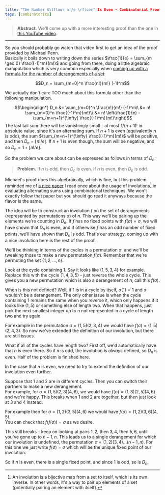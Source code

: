 ```yaml
---
title: "The Number $\lfloor n!/e \rfloor" Is Even - Combinatorial Proof"
tags: [combinatorics]
---
```


> **Abstract.** We'll come up with a more interesting proof than the one in [this YouTube video][yt].

---

So you should probably go watch that video first to get an idea of the proof provided by Michael Penn.  
Basically it boils down to writing down the series $\frac{1}{e} = \sum_{m \geq 0} \frac{(-1)^m}{m!}$ and going from there, doing a little algebraic manipulation which is very common especially when [coming up with a formula for the number of derangements of a set][aops]:

$$D_n = \sum_{m=0}^n \frac{n!}{m!} (-1)^m$$

We actually don't care TOO much about this formula other than the following manipulation.

$$\begin{align*} D_n &= \sum_{m=0}^n \frac{n!}{m!} (-1)^m\\
&= n! \sum_{m=0}^n \frac{(-1)^m}{m!}\\
&= n! \left(\frac{1}{e} - \sum_{m=n+1}^{\infty} \frac{(-1)^m}{m!}\right)$$
The last tail sum there will be vanishingly small - at most $1/(n+1)!$ in absolute value, since it's an alternating sum. If $n+1$ is even (equivalently $n$ is odd), the sum $\sum_{m=n+1}^{\infty} \frac{(-1)^m}{m!}$ will be positive, and then $D_n = \lfloor n!/e \rfloor$. If $n+1$ is even though, the sum will be negative, and so $D_n = 1 + \lfloor n!/e \rfloor$.

So the problem we care about can be expressed as follows in terms of $D_n$:

> **Problem.** If $n$ is odd, then $D_n$ is even. If $n$ is even, then $D_n$ is odd.

Michael's proof does this algebraically, which is fine, but this problem reminded me of [a nice paper][die] I read once about the usage of involutions[^1] in evaluating alternating sums using combinatorial techniques. We won't exactly follow that paper but you should go read it anyways because the flavor is the same.

The idea will be to construct an involution $f$ on the set of derangements (represented by permutations $\sigma$) of $n$. This way we'll be pairing up the elements we're counting in $D_n$. If $f$ has no fixed points with $f(\sigma) = \sigma$, we will have shown that $D_n$ is even, and if otherwise $f$ has an odd number of fixed points, we'll have shown that $D_n$ is odd. That's our strategy, coming up with a nice involution here is the rest of the proof.

We'll be thinking in terms of the cycles in a permutation $\sigma$, and we'll be tweaking those to make a new permutation $f(\sigma)$. Remember that we're permuting the set $\lbrace 1, 2, \ldots, n \rbrace$.

Look at the cycle containing $1$. Say it looks like $(1, 5, 3, 4)$ for example. Replace this with the cycle $(1, 4, 3, 5)$ - just reverse the whole cycle. This gives you a new permutation which is also a derangement of $n$, call this $f(\sigma)$.

When is this not defined? Well, if $1$ is in a cycle by itself, $\sigma(1) = 1$ and $\sigma$ wouldn't be a derangement. The only other issue is when the cycle containing $1$ remains the same when you reverse it, which only happens if it looks like $(1, 5)$ or something else of length two. When that happens, just pick the next smallest integer up to $n$ not represented in a cycle of length two and try again.

For example in the permutation $\sigma = (1, 5)(2, 3, 4)$ we would have $f(\sigma) = (1, 5)(2, 4, 3)$. So now we've extended the definition of our involution, but there are still issues.

What if all of the cycles have length two? First off, we'd automatically have that $n$ is even there. So if $n$ is odd, the involution is *always* defined, so $D_n$ is even. Half of the problem is finished here.

In the case that $n$ is even, we need to try to extend the definition of our involution even further.

Suppose that $1$ and $2$ are in different cycles. Then you can switch their partners to make a new derangement.  
For example, for $\sigma = (1, 5)(2, 3)(4, 6)$, we would have $f(\sigma) = (1, 3)(2, 5)(4, 6)$ and we're happy. This breaks when $1$ and $2$ are together, but then just look at $3$ and $4$ instead.

For example then for $\sigma = (1, 2)(3, 5)(4, 6)$ we would have $f(\sigma) = (1, 2)(3, 6)(4, 5)$.  
You can check that $f(f(\sigma)) = \sigma$ as we desire.

This still breaks - keep on looking at pairs $1, 2$, then $3, 4$, then $5, 6$, until you've gone up to $n-1, n$. This leads us to a single derangement for which our involution is undefined, the permutation $\sigma = (1, 2)(3, 4)\ldots(n-1, n)$. For this one we just write $f(\sigma) = \sigma$ which will be the unique fixed point of our involution.

So if $n$ is even, there is a single fixed point, and since $1$ is odd, so is $D_n$.


[^1]: An involution is a bijective map from a set to itself, which is its own inverse. In other words, it's a way to pair up elements of a set (potentially pairing an element with itself).

[yt]: https://www.youtube.com/watch?v=wrHxeHJDTk4
[aops]: https://artofproblemsolving.com/wiki/index.php/Derangement
[die]: https://scholarship.claremont.edu/cgi/viewcontent.cgi?referer=&httpsredir=1&article=1581&context=hmc_fac_pub
